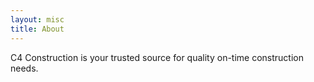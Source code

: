 ```yaml
---
layout: misc
title: About
---
```


C4 Construction is your trusted source for quality on-time construction needs.
